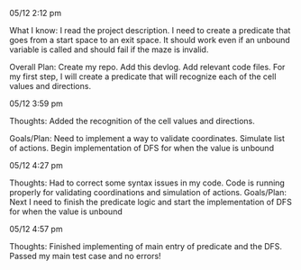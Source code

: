 05/12 2:12 pm

What I know:
I read the project description. I need to create a predicate that goes from a start space to an exit space. It should work even if an unbound variable is called and should fail if the maze is invalid.

Overall Plan:
Create my repo. Add this devlog. Add relevant code files. For my first step, I will create a predicate that will recognize each of the cell values and directions.

05/12 3:59 pm

Thoughts:
Added the recognition of the cell values and directions.

Goals/Plan:
Need to implement a way to validate coordinates. Simulate list of actions. Begin implementation of DFS for when the value is unbound

05/12 4:27 pm

Thoughts:
Had to correct some syntax issues in my code. Code is running properly for validating coordinations and simulation of actions.
Goals/Plan:
Next I need to finish the predicate logic and start the implementation of DFS for when the value is unbound

05/12 4:57 pm

Thoughts:
Finished implementing of main entry of predicate and the DFS. Passed my main test case and no errors!
